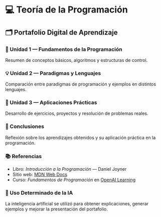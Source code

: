# 💻 Teoría de la Programación
## 🗂️ Portafolio Digital de Aprendizaje

### 📘 Unidad 1 — Fundamentos de la Programación
Resumen de conceptos básicos, algoritmos y estructuras de control.

### 💡 Unidad 2 — Paradigmas y Lenguajes
Comparación entre paradigmas de programación y ejemplos en distintos lenguajes.

### 🧩 Unidad 3 — Aplicaciones Prácticas
Desarrollo de ejercicios, proyectos y resolución de problemas reales.

### 🧠 Conclusiones
Reflexión sobre los aprendizajes obtenidos y su aplicación práctica en la programación.

### 📚 Referencias
- Libro: *Introducción a la Programación* — Daniel Joyner  
- Sitio web: [MDN Web Docs](https://developer.mozilla.org/es/)  
- Curso: *Fundamentos de Programación* en [OpenAI Learning](https://openai.com/learn)

### 🤖 Uso Determinado de la IA
La inteligencia artificial se utilizó para obtener explicaciones, generar ejemplos y mejorar la presentación del portafolio.
